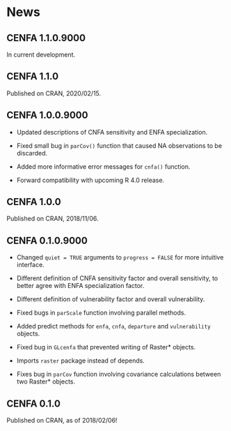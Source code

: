 
News
====

CENFA 1.1.0.9000
----------------

In current development.

CENFA 1.1.0
-----------

Published on CRAN, 2020/02/15.

CENFA 1.0.0.9000
----------------

-   Updated descriptions of CNFA sensitivity and ENFA specialization.

-   Fixed small bug in `parCov()` function that caused NA observations to be discarded.

-   Added more informative error messages for `cnfa()` function.

-   Forward compatibility with upcoming R 4.0 release.

CENFA 1.0.0
-----------

Published on CRAN, 2018/11/06.

CENFA 0.1.0.9000
----------------

-   Changed `quiet = TRUE` arguments to `progress = FALSE` for more intuitive interface.

-   Different definition of CNFA sensitivity factor and overall sensitivity, to better agree with ENFA specialization factor.

-   Different definition of vulnerability factor and overall vulnerability.

-   Fixed bugs in `parScale` function involving parallel methods.

-   Added predict methods for `enfa`, `cnfa`, `departure` and `vulnerability` objects.

-   Fixed bug in `GLcenfa` that prevented writing of Raster\* objects.

-   Imports `raster` package instead of depends.

-   Fixes bug in `parCov` function involving covariance calculations between two Raster\* objects.

CENFA 0.1.0
-----------

Published on CRAN, as of 2018/02/06!
